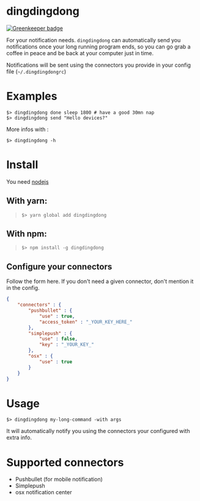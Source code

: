 # dingdingdong

[![Greenkeeper badge](https://badges.greenkeeper.io/Shahor/dingdingdong.svg)](https://greenkeeper.io/)

For your notification needs.
`dingdingdong` can automatically send you notifications once your long running program ends, so you can go grab a coffee in peace and be back at your computer just in time.

Notifications will be sent using the connectors you provide in your config file (`~/.dingdingdongrc`)

# Examples

```shell
$> dingdingdong done sleep 1800 # have a good 30mn nap
$> dingdingdong send "Hello devices?"
```

More infos with : 
```shell
$> dingdingdong -h
```

# Install

You need [nodejs](https://nodejs.org/en/)

## With yarn:

> `$> yarn global add dingdingdong`

## With npm:
> `$> npm install -g dingdingdong`

## Configure your connectors

Follow the form here. If you don't need a given connector, don't mention it in the config.

```json
{
	"connectors" : {
		"pushbullet" : {
			"use" : true,
			"access_token" : "_YOUR_KEY_HERE_"
		},
		"simplepush" : {
			"use" : false,
			"key" : "_YOUR_KEY_"
		},
		"osx" : {
			"use" : true
		}
	}
}

```

# Usage

`$> dingdingdong my-long-command -with args`

It will automatically notify you using the connectors your configured with extra info.

# Supported connectors

- Pushbullet (for mobile notification)
- Simplepush
- osx notification center
